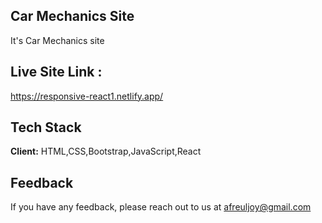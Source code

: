 
## Car Mechanics Site

It's Car Mechanics site



## Live Site Link :
https://responsive-react1.netlify.app/

  
## Tech Stack

**Client:** HTML,CSS,Bootstrap,JavaScript,React



  
## Feedback

If you have any feedback, please reach out to us at afreuljoy@gmail.com

  